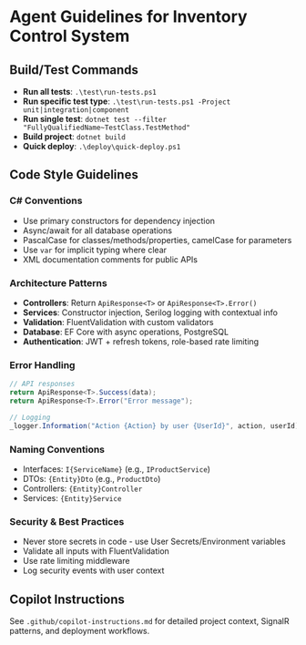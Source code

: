 # Agent Guidelines for Inventory Control System

## Build/Test Commands
- **Run all tests**: `.\test\run-tests.ps1`
- **Run specific test type**: `.\test\run-tests.ps1 -Project unit|integration|component`
- **Run single test**: `dotnet test --filter "FullyQualifiedName~TestClass.TestMethod"`
- **Build project**: `dotnet build`
- **Quick deploy**: `.\deploy\quick-deploy.ps1`

## Code Style Guidelines

### C# Conventions
- Use primary constructors for dependency injection
- Async/await for all database operations
- PascalCase for classes/methods/properties, camelCase for parameters
- Use `var` for implicit typing where clear
- XML documentation comments for public APIs

### Architecture Patterns
- **Controllers**: Return `ApiResponse<T>` or `ApiResponse<T>.Error()`
- **Services**: Constructor injection, Serilog logging with contextual info
- **Validation**: FluentValidation with custom validators
- **Database**: EF Core with async operations, PostgreSQL
- **Authentication**: JWT + refresh tokens, role-based rate limiting

### Error Handling
```csharp
// API responses
return ApiResponse<T>.Success(data);
return ApiResponse<T>.Error("Error message");

// Logging
_logger.Information("Action {Action} by user {UserId}", action, userId);
```

### Naming Conventions
- Interfaces: `I{ServiceName}` (e.g., `IProductService`)
- DTOs: `{Entity}Dto` (e.g., `ProductDto`)
- Controllers: `{Entity}Controller`
- Services: `{Entity}Service`

### Security & Best Practices
- Never store secrets in code - use User Secrets/Environment variables
- Validate all inputs with FluentValidation
- Use rate limiting middleware
- Log security events with user context

## Copilot Instructions
See `.github/copilot-instructions.md` for detailed project context, SignalR patterns, and deployment workflows.
